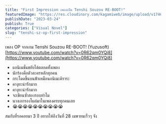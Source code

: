 ```yaml
---
title: "First Impression เพลงเปิด Tenshi Souzou RE-BOOT!"
featuredImage: "https://res.cloudinary.com/kagamiweb/image/upload/v1746286293/blog.coregamehd.com/tenshi-sz-op-first-impression.jpg"
publishDate: "2023-03-24"
publish: True
categories: ["Visual Novel"]
slug: "tenshi-sz-op-first-impression"
---
```



เพลง OP จากเกม Tenshi Souzou RE-BOOT! (Yuzusoft)
[https://www.youtube.com/watch?v=0R62qm0YQi8](https://www.youtube.com/watch?v=0R62qm0YQi8)
- แอนิเมชั่นขยับได้ตลอดทั้งเพลง
- นักร้องคือตัวละครหลักทุกคน
- กระโดดขึ้นบนฟ้าเหมือนอนิเมะคิราระ
- คางุยะน่ารักมาก
- คางุยะน่ารักมาก
- จะเขียนซ้ำสองรอบทำไม
- นางเอกรองโผล่มาในเพลงครบทุกคนเลย
- 😭😭😭😭😭😭😭😭😭😭

สมกับที่รอคอยมา 3 ปี อยากให้ถึงวันที่ 28 เมษายนเร็วๆ จัง
